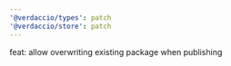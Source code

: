 ```yaml
---
'@verdaccio/types': patch
'@verdaccio/store': patch
---
```


feat: allow overwriting existing package when publishing
